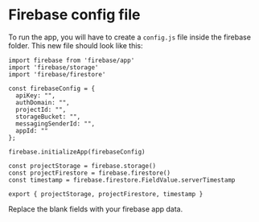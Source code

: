 # Firebase config file

To run the app, you will have to create a `config.js` file inside the firebase folder. This new file should look like this:

```
import firebase from 'firebase/app'
import 'firebase/storage'
import 'firebase/firestore'

const firebaseConfig = {
  apiKey: "",
  authDomain: "",
  projectId: "",
  storageBucket: "",
  messagingSenderId: "",
  appId: ""
};

firebase.initializeApp(firebaseConfig)

const projectStorage = firebase.storage()
const projectFirestore = firebase.firestore()
const timestamp = firebase.firestore.FieldValue.serverTimestamp

export { projectStorage, projectFirestore, timestamp }
```
Replace the blank fields with your firebase app data.
